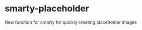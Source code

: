 smarty-placeholder
==================

New function for smarty for quickly creating placeholder images

